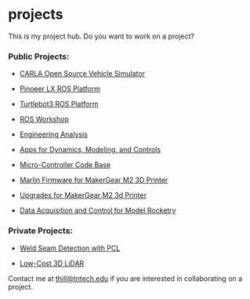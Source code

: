 # projects
This is my project hub. Do you want to work on a project? 

### Public Projects:

- [CARLA Open Source Vehicle Simulator](https://github.com/thillRobot/carla_simulator/blob/master/README.md)

- [Pinoeer LX ROS Platform](https://github.com/thillRobot/lx_navigation/blob/master/README.md)

- [Turtlebot3 ROS Platform](https://github.com/thillRobot/turtlebot3_setup/blob/master/README.md)

- [ROS Workshop](https://github.com/thillRobot/ros_workshop/blob/master/README.md)

- [Engineering Analysis](https://github.com/thillRobot/analysis/blob/master/README.md)

- [Apps for Dynamics, Modeling, and Controls](https://github.com/thillRobot/dmc_apps/blob/master/README.md)

- [Micro-Controller Code Base](https://github.com/thillRobot/mcu)

- [Marlin Firmware for MakerGear M2 3D Printer](https://github.com/thillRobot/Marlin)

- [Upgrades for MakerGear M2 3d Printer](https://github.com/thillRobot/m2-upgrades)

- [Data Acquisition and Control for Model Rocketry](https://github.com/thillRobot/mcu-rocket)

<!-- - [Marlin2 Firmware for Custom 3D Printer](https://github.com/thillRobot/marlin_big) -->


### Private Projects:

- [Weld Seam Detection with PCL](https://github.com/thillRobot/seam_detection/blob/master/README.md)

- [Low-Cost 3D LiDAR](scan_cloud)


Contact me at <thill@tntech.edu> if you are interested in collaborating on a project.
